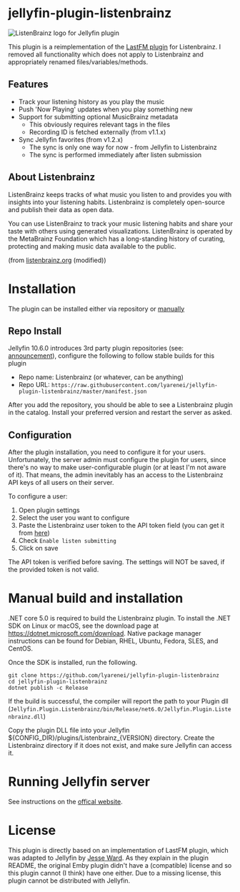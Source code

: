 # jellyfin-plugin-listenbrainz

![ListenBrainz logo for Jellyfin plugin](res/listenbrainz/ListenBrainz_logo.svg "ListenBrainz logo for Jellyfin plugin")

This plugin is a reimplementation of the [LastFM plugin](https://github.com/jesseward/jellyfin-plugin-lastfm) for Listenbrainz. I removed all functionality which does not apply to Listenbrainz and appropriately renamed files/variables/methods.

## Features

- Track your listening history as you play the music
- Push 'Now Playing' updates when you play something new
- Support for submitting optional MusicBrainz metadata
  - This obviously requires relevant tags in the files
  - Recording ID is fetched externally (from v1.1.x)
- Sync Jellyfin favorites (from v1.2.x)
  - The sync is only one way for now - from Jellyfin to Listenbrainz
  - The sync is performed immediately after listen submission

## About Listenbrainz

ListenBrainz keeps tracks of what music you listen to and provides you with insights into your listening habits. Listenbrainz is completely open-source and publish their data as open data.

You can use ListenBrainz to track your music listening habits and share your taste with others using generated visualizations.
ListenBrainz is operated by the MetaBrainz Foundation which has a long-standing history of curating, protecting and making music data available to the public.

(from [listenbrainz.org](https://listenbrainz.org) (modified))

# Installation

The plugin can be installed either via repository or [manually](#manual-build-and-installation)

## Repo Install

Jellyfin 10.6.0 introduces 3rd party plugin repositories (see: [announcement](https://jellyfin.org/posts/plugin-updates/)), configure the following to follow stable builds for this plugin

- Repo name: Listenbrainz (or whatever, can be anything)
- Repo URL: `https://raw.githubusercontent.com/lyarenei/jellyfin-plugin-listenbrainz/master/manifest.json`

After you add the repository, you should be able to see a Listenbrainz plugin in the catalog.
Install your preferred version and restart the server as asked.

## Configuration

After the plugin installation, you need to configure it for your users.
Unfortunately, the server admin must configure the plugin for users,
since there's no way to make user-configurable plugin (or at least I'm not aware of it).
That means, the admin inevitably has an access to the Listenbrainz API keys of all users on their server.

To configure a user:

1. Open plugin settings
2. Select the user you want to configure
3. Paste the Listenbrainz user token to the API token field (you can get it from [here](https://listenbrainz.org/profile/))
4. Check `Enable listen submitting`
5. Click on save

The API token is verified before saving.
The settings will NOT be saved, if the provided token is not valid.

# Manual build and installation

.NET core 5.0 is required to build the Listenbrainz plugin. To install the .NET SDK on Linux or macOS, see the download page at https://dotnet.microsoft.com/download. Native package manager instructions can be found for Debian, RHEL, Ubuntu, Fedora, SLES, and CentOS.

Once the SDK is installed, run the following.

```
git clone https://github.com/lyarenei/jellyfin-plugin-listenbrainz
cd jellyfin-plugin-listenbrainz
dotnet publish -c Release
```

If the build is successful, the compiler will report the path to your Plugin dll (`Jellyfin.Plugin.Listenbrainz/bin/Release/net6.0/Jellyfin.Plugin.Listenbrainz.dll`)

Copy the plugin DLL file into your Jellyfin ${CONFIG_DIR}/plugins/Listenbrainz_{VERSION} directory.
Create the Listenbrainz directory if it does not exist, and make sure Jellyfin can access it.

# Running Jellyfin server

See instructions on the [offical website](https://jellyfin.org/downloads/).

# License

This plugin is directly based on an implementation of LastFM plugin, which was adapted to Jellyfin by [Jesse Ward](https://github.com/jesseward).
As they explain in the plugin README, the original Emby plugin didn't have a (compatible) license and so this plugin cannot (I think) have one either.
Due to a missing license, this plugin cannot be distributed with Jellyfin.
